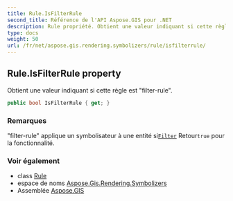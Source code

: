```yaml
---
title: Rule.IsFilterRule
second_title: Référence de l'API Aspose.GIS pour .NET
description: Rule propriété. Obtient une valeur indiquant si cette règle est filterrule.
type: docs
weight: 50
url: /fr/net/aspose.gis.rendering.symbolizers/rule/isfilterrule/
---
```

## Rule.IsFilterRule property

Obtient une valeur indiquant si cette règle est "filter-rule".

```csharp
public bool IsFilterRule { get; }
```

### Remarques

"filter-rule" applique un symbolisateur à une entité si[`Filter`](../filter/) Retour`true` pour la fonctionnalité.

### Voir également

* class [Rule](../)
* espace de noms [Aspose.Gis.Rendering.Symbolizers](../../rule/)
* Assemblée [Aspose.GIS](../../../)


